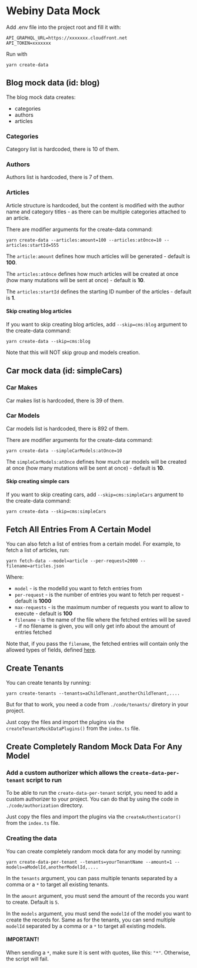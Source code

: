 # Webiny Data Mock

Add .env file into the project root and fill it with:
````
API_GRAPHQL_URL=https://xxxxxxx.cloudfront.net
API_TOKEN=xxxxxxx
````


Run with
`````
yarn create-data
`````

## Blog mock data (id: blog)

The blog mock data creates:

- categories
- authors
- articles

### Categories

Category list is hardcoded, there is 10 of them.

### Authors

Authors list is hardcoded, there is 7 of them.

### Articles

Article structure is hardcoded, but the content is modified with the author name and category titles - as there can be
multiple categories attached to an article.

There are modifier arguments for the create-data command:

````
yarn create-data --articles:amount=100 --articles:atOnce=10 --articles:startId=555
````

The `article:amount` defines how much articles will be generated - default is **100**.

The `articles:atOnce` defines how much articles will be created at once (how many mutations will be sent at once) -
default is **10**.

The `articles:startId` defines the starting ID number of the articles - default is **1**.

#### Skip creating blog articles

If you want to skip creating blog articles, add `--skip=cms:blog` argument to the create-data command:

````
yarn create-data --skip=cms:blog
````

Note that this will NOT skip group and models creation.

## Car mock data (id: simpleCars)

### Car Makes

Car makes list is hardcoded, there is 39 of them.

### Car Models

Car models list is hardcoded, there is 892 of them.

There are modifier arguments for the create-data command:

````
yarn create-data --simpleCarModels:atOnce=10
````

The `simpleCarModels:atOnce` defines how much car models will be created at once (how many mutations will be sent at once) -
default is **10**.

#### Skip creating simple cars

If you want to skip creating cars, add `--skip=cms:simpleCars` argument to the create-data command:

````
yarn create-data --skip=cms:simpleCars
````


## Fetch All Entries From A Certain Model

You can also fetch a list of entries from a certain model. For example, to fetch a list of articles, run:
```
yarn fetch-data --model=article --per-request=2000 --filename=articles.json
```
Where:
* `model` - is the modelId you want to fetch entries from
* `per-request` - is the number of entries you want to fetch per request - default is **1000**
* `max-requests` - is the maximum number of requests you want to allow to execute - default is **100**
* `filename` - is the name of the file where the fetched entries will be saved - if no filename is given, you will only get info about the amount of entries fetched

Note that, if you pass the `filename`, the fetched entries will contain only the allowed types of fields, defined [here](https://github.com/webiny/webiny-js-data-mock/blob/main/src/apps/utils/createModelFields.ts#L3).

## Create Tenants

You can create tenants by running:

```
yarn create-tenants --tenants=aChildTenant,anotherChildTenant,....
```

But for that to work, you need a code from `./code/tenants/` diretory in your project.

Just copy the files and import the plugins via the `createTenantsMockDataPlugins()` from the `index.ts` file.

## Create Completely Random Mock Data For Any Model

### Add a custom authorizer which allows the `create-data-per-tenant` script to run

To be able to run the `create-data-per-tenant` script, you need to add a custom authorizer to your project. You can do
that by using the code in `./code/authorization` directory.

Just copy the files and import the plugins via the `createAuthenticator()` from the `index.ts` file.

### Creating the data

You can create completely random mock data for any model by running:

```
yarn create-data-per-tenant --tenants=yourTenantName --amount=1 --models=aModelId,anotherModelId,....
```

In the `tenants` argument, you can pass multiple tenants separated by a comma or a `*` to target all existing tenants.

In the `amount` argument, you must send the amount of the records you want to create. Default is `5`.

In the `models` argument, you must send the `modelId` of the model you want to create the records for. Same as for the
tenants, you can send multiple `modelId` separated by a comma or a `*` to target all existing models.

#### IMPORTANT!

When sending a `*`, make sure it is sent with quotes, like this: `"*"`. Otherwise, the script will fail.
